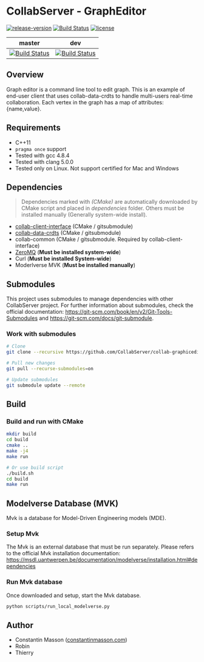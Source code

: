 # CollabServer - GraphEditor

[![release-version](https://img.shields.io/badge/release-no--release-red.svg)]()
[![Build Status](https://travis-ci.org/CollabServer/collab-graphiceditor.svg?branch=master)](https://travis-ci.org/CollabServer/collab-graphiceditor)
[![license](https://img.shields.io/badge/license-LGPLv3.0-blue.svg)](https://github.com/CollabServer/collab-graphiceditor/blob/dev/LICENSE.txt)

| master | dev |
| :-----: | :----: |
| [![Build Status](https://travis-ci.org/CollabServer/collab-graphiceditor.svg?branch=master)](https://travis-ci.org/CollabServer/collab-graphiceditor) | [![Build Status](https://travis-ci.org/CollabServer/collab-graphiceditor.svg?branch=dev)](https://travis-ci.org/CollabServer/collab-graphiceditor) |


## Overview
Graph editor is a command line tool to edit graph.
This is an example of end-user client that uses collab-data-crdts to
handle multi-users real-time collaboration.
Each vertex in the graph has a map of attributes: {name,value}.


## Requirements
- C++11
- `pragma once` support
- Tested with gcc 4.8.4
- Tested with clang 5.0.0
- Tested only on Linux. Not support certified for Mac and Windows


## Dependencies
> Dependencies marked with *(CMake)* are automatically downloaded by CMake
> script and placed in *dependencies* folder.
> Others must be installed manually (Generally system-wide install).
- [collab-client-interface](https://github.com/CollabServer/collab-client-interface.git) (CMake / gitsubmodule)
- [collab-data-crdts](https://github.com/CollabServer/collab-data-crdts.git) (CMake / gitsubmodule)
- collab-common (CMake / gitsubmodule. Required by collab-client-interface)
- [ZeroMQ](http://zeromq.org/) (**Must be installed system-wide**)
- Curl (**Must be installed System-wide**)
- Moderlverse MVK (**Must be installed manually**)


## Submodules
This project uses submodules to manage dependencies with other CollabServer
project. For further information about submodules,
check the official documentation:
https://git-scm.com/book/en/v2/Git-Tools-Submodules and
https://git-scm.com/docs/git-submodule.

### Work with submodules
```bash
# Clone
git clone --recursive https://github.com/CollabServer/collab-graphiceditor.git

# Pull new changes
git pull --recurse-submodules=on

# Update submodules
git submodule update --remote
```


## Build
### Build and run with CMake
```bash
mkdir build
cd build
cmake ..
make -j4
make run

# Or use build script
./build.sh
cd build
make run
```


## Modelverse Database (MVK)
Mvk is a database for Model-Driven Engineering models (MDE).

### Setup Mvk
The Mvk is an external database that must be run separately.
Please refers to the official Mvk installation documentation:
https://msdl.uantwerpen.be/documentation/modelverse/installation.html#dependencies

### Run Mvk database
Once downloaded and setup, start the Mvk database.
```bash
python scripts/run_local_modelverse.py
```


## Author
- Constantin Masson ([constantinmasson.com](http://constantinmasson.com/))
- Robin
- Thierry
